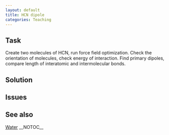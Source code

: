 ```yaml
---
layout: default
title: HCN dipole
categories: Teaching
---
```




Task
----

Create two molecules of HCN, run force field optimization. Check the orientation of molecules, check energy of interaction. Find primary dipoles, compare length of interatomic and intermolecular bonds.

Solution
--------

Issues
------

See also
--------

[Water](Water "wikilink") \_\_NOTOC\_\_



